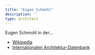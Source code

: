 ```yaml
---
title: "Eugen Schmohl"
description: ''
type: architect
---
```


Eugen Schmohl in der...
* [Wikipedia](https://de.wikipedia.org/wiki/Eugen_Schmohl)
* [Internationalen Architektur-Datenbank](https://deu.archinform.net/arch/2934.htm)
